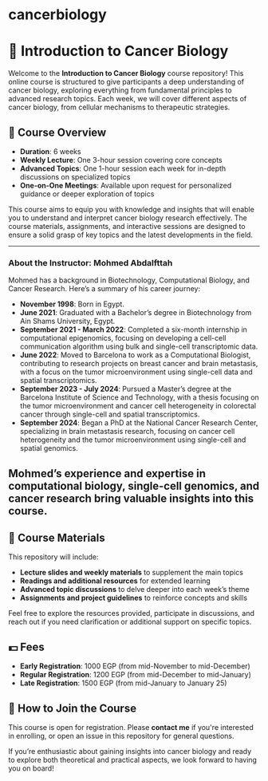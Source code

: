 # cancerbiology
# 🧬 Introduction to Cancer Biology

Welcome to the **Introduction to Cancer Biology** course repository! This online course is structured to give participants a deep understanding of cancer biology, exploring everything from fundamental principles to advanced research topics. Each week, we will cover different aspects of cancer biology, from cellular mechanisms to therapeutic strategies.

## 📅 Course Overview

- **Duration**: 6 weeks
- **Weekly Lecture**: One 3-hour session covering core concepts
- **Advanced Topics**: One 1-hour session each week for in-depth discussions on specialized topics
- **One-on-One Meetings**: Available upon request for personalized guidance or deeper exploration of topics

This course aims to equip you with knowledge and insights that will enable you to understand and interpret cancer biology research effectively. The course materials, assignments, and interactive sessions are designed to ensure a solid grasp of key topics and the latest developments in the field.

---
### About the Instructor: Mohmed Abdalfttah

Mohmed has a background in Biotechnology, Computational Biology, and Cancer Research. Here’s a summary of his career journey:

- **November 1998**: Born in Egypt.
- **June 2021**: Graduated with a Bachelor’s degree in Biotechnology from Ain Shams University, Egypt.
- **September 2021 - March 2022**: Completed a six-month internship in computational epigenomics, focusing on developing a cell-cell communication algorithm using bulk and single-cell transcriptomic data.
- **June 2022**: Moved to Barcelona to work as a Computational Biologist, contributing to research projects on breast cancer and brain metastasis, with a focus on the tumor microenvironment using single-cell data and spatial transcriptomics.
- **September 2023 - July 2024**: Pursued a Master’s degree at the Barcelona Institute of Science and Technology, with a thesis focusing on the tumor microenvironment and cancer cell heterogeneity in colorectal cancer through single-cell and spatial transcriptomics.
- **September 2024**: Began a PhD at the National Cancer Research Center, specializing in brain metastasis research, focusing on cancer cell heterogeneity and the tumor microenvironment using single-cell and spatial genomics. 

Mohmed’s experience and expertise in computational biology, single-cell genomics, and cancer research bring valuable insights into this course.
---
## 📂 Course Materials

This repository will include:
- **Lecture slides and weekly materials** to supplement the main topics
- **Readings and additional resources** for extended learning
- **Advanced topic discussions** to delve deeper into each week’s theme
- **Assignments and project guidelines** to reinforce concepts and skills

Feel free to explore the resources provided, participate in discussions, and reach out if you need clarification or additional support on specific topics.

## 💵 Fees
- **Early Registration**: 1000 EGP (from mid-November to mid-December)
- **Regular Registration**: 1200 EGP (from mid-December to mid-January)
- **Late Registration**: 1500 EGP (from mid-January to January 25)

## 🚀 How to Join the Course

This course is open for registration. Please **contact me** if you're interested in enrolling, or open an issue in this repository for general questions.

If you’re enthusiastic about gaining insights into cancer biology and ready to explore both theoretical and practical aspects, we look forward to having you on board!
